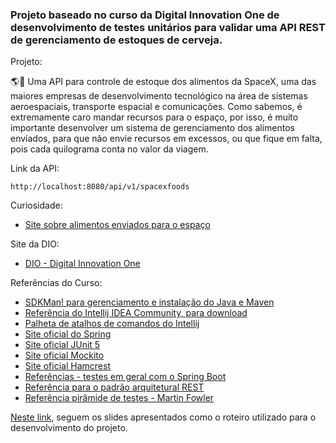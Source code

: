 

<h3>Projeto baseado no curso da Digital Innovation One de desenvolvimento de testes unitários para validar uma API REST de gerenciamento de estoques de cerveja.</h3>

Projeto: 

:earth_americas::rocket:    Uma API para controle de estoque dos alimentos da SpaceX, uma das maiores empresas de desenvolvimento tecnológico na área de sistemas aeroespaciais, transporte espacial e comunicações. Como sabemos, é extremamente caro mandar recursos para o espaço, por isso, é muito importante desenvolver um sistema de gerenciamento dos alimentos enviados, para que não envie recursos em excessos, ou que fique em falta, pois cada quilograma conta no valor da viagem.



Link da API:

```
http://localhost:8080/api/v1/spacexfoods
```



Curiosidade:

- [Site sobre alimentos enviados para o espaço](https://www.ufmg.br/espacodoconhecimento/comida-de-astronauta/)

Site da DIO:

* [DIO - Digital Innovation One](https://digitalinnovation.one/)

Referências do Curso:

* [SDKMan! para gerenciamento e instalação do Java e Maven](https://sdkman.io/)
* [Referência do Intellij IDEA Community, para download](https://www.jetbrains.com/idea/download)
* [Palheta de atalhos de comandos do Intellij](https://resources.jetbrains.com/storage/products/intellij-idea/docs/IntelliJIDEA_ReferenceCard.pdf)
* [Site oficial do Spring](https://spring.io/)
* [Site oficial JUnit 5](https://junit.org/junit5/docs/current/user-guide/)
* [Site oficial Mockito](https://site.mockito.org/)
* [Site oficial Hamcrest](http://hamcrest.org/JavaHamcrest/)
* [Referências - testes em geral com o Spring Boot](https://www.baeldung.com/spring-boot-testing)
* [Referência para o padrão arquitetural REST](https://restfulapi.net/)
* [Referência pirâmide de testes - Martin Fowler](https://martinfowler.com/articles/practical-test-pyramid.html#TheImportanceOftestAutomation)

[Neste link](https://drive.google.com/file/d/1KPh19mvyKirorOI-UsEYHKkmZpet3Ks6/view?usp=sharing), seguem os slides apresentados como o roteiro utilizado para o desenvolvimento do projeto.



